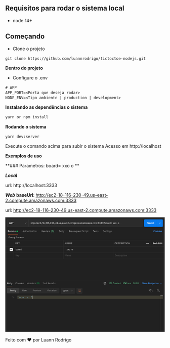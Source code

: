 ## Requisitos para rodar o sistema local

- node 14+


## Começando 

- Clone o projeto

```git
git clone https://github.com/luannrodrigo/tictoctoe-nodejs.git
```


**Dentro do projeto**

- Configure o .env 

```wnc
# APP
APP_PORT=<Porta que deseja rodar>
NODE_ENV=<Tipo ambiente | production | development>
```


**Instalando as dependências o sistema**

```bash
yarn or npm install
```

**Rodando o sistema**
```bash
yarn dev:server
```
Execute o comando acima para subir o sistema
Acesso em http://localhost<PORT>


**Exemplos de uso**

**### Parametros: board= xxo  o  **

***Local***

url: http://localhost:3333

***Web***
**baseUrl**: http://ec2-18-116-230-49.us-east-2.compute.amazonaws.com:3333

url: http://ec2-18-116-230-49.us-east-2.compute.amazonaws.com:3333

![plot](./img/image.png)


Feito com ❤️ por Luann Rodrigo
